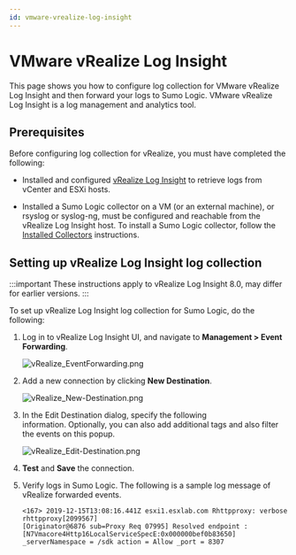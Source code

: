 ```yaml
---
id: vmware-vrealize-log-insight
---
```


# VMware vRealize Log Insight

This page shows you how to configure log collection for VMware vRealize Log Insight and then forward your logs to Sumo Logic. VMware vRealize Log Insight is a log management and analytics tool.

## Prerequisites

Before configuring log collection for vRealize, you must have completed the following:

 * Installed and configured [vRealize Log Insight](https://www.vmware.com/products/vrealize-log-insight.html) to retrieve logs from vCenter and ESXi hosts.

 * Installed a Sumo Logic collector on a VM (or an external machine), or rsyslog or syslog-ng, must be configured and reachable from the vRealize Log Insight host. To install a Sumo Logic collector, follow the [Installed Collectors](/docs/send-data/installed-collectors) instructions.

## Setting up vRealize Log Insight log collection

:::important
These instructions apply to vRealize Log Insight 8.0, may differ for earlier versions.
:::

To set up vRealize Log Insight log collection for Sumo Logic, do the following:

1. Log in to vRealize Log Insight UI, and navigate to **Management \> Event Forwarding**.

   ![vRealize_EventForwarding.png](/img/send-data/vRealize_EventForwarding.png)

1. Add a new connection by clicking **New Destination**.

   ![vRealize_New-Destination.png](/img/send-data/vRealize_New-Destination.png)

1. In the Edit Destination dialog, specify the following information. Optionally, you can also add additional tags and also filter the events on this popup.

   ![vRealize_Edit-Destination.png](/img/send-data/vRealize_Edit-Destination.png)

1. **Test** and **Save** the connection.
1. Verify logs in Sumo Logic. The following is a sample log message of vRealize forwarded events.
 
   ```
   <167> 2019-12-15T13:08:16.441Z esxi1.esxlab.com Rhttpproxy: verbose rhttpproxy[2099567] 
   [Originator@6876 sub=Proxy Req 07995] Resolved endpoint : 
   [N7Vmacore4Http16LocalServiceSpecE:0x000000bef0b83650] _serverNamespace = /sdk action = Allow _port = 8307
   ```